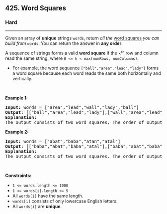 <h2>425. Word Squares</h2><h3>Hard</h3><hr><div><p>Given an array of <strong>unique</strong> strings <code>words</code>, return <em>all the</em> <a href="https://en.wikipedia.org/wiki/Word_square" target="_blank">word squares</a> <em>you can build from</em> <code>words</code>. You can return the answer in <strong>any order</strong>.</p>

<p>A sequence of strings forms a valid <strong>word square</strong> if the <code>k<sup>th</sup></code> row and column read the same string, where <code>0 &lt;= k &lt; max(numRows, numColumns)</code>.</p>

<ul>
	<li>For example, the word sequence <code>["ball","area","lead","lady"]</code> forms a word square because each word reads the same both horizontally and vertically.</li>
</ul>

<p>&nbsp;</p>
<p><strong>Example 1:</strong></p>

<pre><strong>Input:</strong> words = ["area","lead","wall","lady","ball"]
<strong>Output:</strong> [["ball","area","lead","lady"],["wall","area","lead","lady"]]
<strong>Explanation:</strong>
The output consists of two word squares. The order of output does not matter (just the order of words in each word square matters).
</pre>

<p><strong>Example 2:</strong></p>

<pre><strong>Input:</strong> words = ["abat","baba","atan","atal"]
<strong>Output:</strong> [["baba","abat","baba","atal"],["baba","abat","baba","atan"]]
<strong>Explanation:</strong>
The output consists of two word squares. The order of output does not matter (just the order of words in each word square matters).
</pre>

<p>&nbsp;</p>
<p><strong>Constraints:</strong></p>

<ul>
	<li><code>1 &lt;= words.length &lt;= 1000</code></li>
	<li><code>1 &lt;= words[i].length &lt;= 5</code></li>
	<li>All <code>words[i]</code> have the same length.</li>
	<li><code>words[i]</code> consists of only lowercase English letters.</li>
	<li>All <code>words[i]</code> are <strong>unique</strong>.</li>
</ul>
</div>